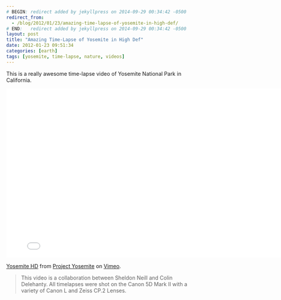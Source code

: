 ```yaml
---
# BEGIN: redirect added by jekyllpress on 2014-09-29 00:34:42 -0500
redirect_from:
  - /blog/2012/01/23/amazing-time-lapse-of-yosemite-in-high-def/
# END:   redirect added by jekyllpress on 2014-09-29 00:34:42 -0500
layout: post
title: "Amazing Time-Lapse of Yosemite in High Def"
date: 2012-01-23 09:51:34
categories: [earth]
tags: [yosemite, time-lapse, nature, videos]
---
```

This is a really awesome time-lapse video of Yosemite National Park in California.

<iframe src="//player.vimeo.com/video/35396305" width="800" height="450" frameborder="0" webkitallowfullscreen mozallowfullscreen allowfullscreen></iframe>

[Yosemite HD](http://vimeo.com/35396305) from [Project Yosemite](http://vimeo.com/projectyose) on [Vimeo](https://vimeo.com).

> This video is a collaboration between Sheldon Neill and Colin Delehanty. All timelapses were shot on the Canon 5D Mark II with a variety of Canon L and Zeiss CP.2 Lenses.

